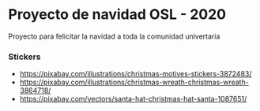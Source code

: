 # Proyecto de navidad OSL - 2020 

Proyecto para felicitar la navidad a toda la comunidad univertaria 

### Stickers

* https://pixabay.com/illustrations/christmas-motives-stickers-3872483/
* https://pixabay.com/illustrations/christmas-wreath-christmas-wreath-3864718/
* https://pixabay.com/vectors/santa-hat-christmas-hat-santa-1087651/